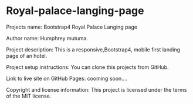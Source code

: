 # Royal-palace-langing-page
Projects name: Bootstrap4 Royal Palace Langing page

Author name: Humphrey mutuma.

Project description: This is a responsive,Bootstrap4, mobile first landing page of an hotel.

Project setup instructions: You can clone this projects from GitHub.

Link to live site on GitHub Pages:  cooming soon....

Copyright and license information: This project is licensed under the terms of the MIT license.
